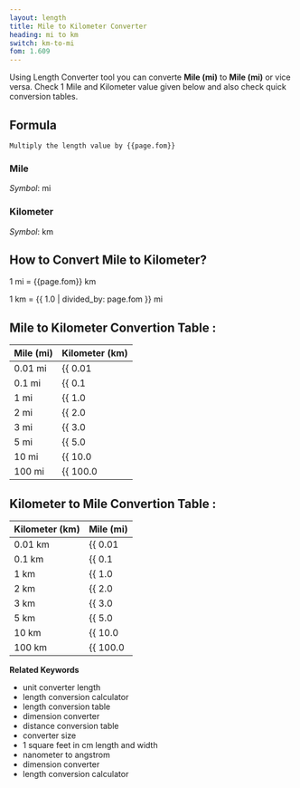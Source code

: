 ```yaml
---
layout: length
title: Mile to Kilometer Converter
heading: mi to km
switch: km-to-mi
fom: 1.609
---
```


Using Length Converter tool you can converte **Mile (mi)** to **Mile (mi)** or vice versa. Check 1 Mile and Kilometer value given below and also check quick conversion tables.

## Formula
`Multiply the length value by {{page.fom}}`

### Mile
*Symbol*: mi

### Kilometer
*Symbol*: km

## How to Convert Mile to Kilometer?
1 mi = {{page.fom}} km

1 km = {{ 1.0 | divided_by: page.fom }} mi

## Mile to Kilometer Convertion Table :

| Mile (mi) | Kilometer (km) |
| ---- | ---- |
| 0.01 mi | {{ 0.01 | times: page.fom | round: 12 }} km |
| 0.1 mi | {{ 0.1 | times: page.fom | round: 12 }} km |
| 1 mi | {{ 1.0 | times: page.fom | round: 12 }} km |
| 2 mi | {{ 2.0 | times: page.fom | round: 12 }} km |
| 3 mi | {{ 3.0 | times: page.fom | round: 12 }} km |
| 5 mi | {{ 5.0 | times: page.fom | round: 12 }} km |
| 10 mi | {{ 10.0 | times: page.fom | round: 12 }} km |
| 100 mi | {{ 100.0 | times: page.fom | round: 12 }} km |

## Kilometer to Mile Convertion Table :

| Kilometer (km) | Mile (mi) |
| ---- | ---- |
| 0.01 km | {{ 0.01 | divided_by: page.fom | round: 12 }} mi |
| 0.1 km | {{ 0.1 | divided_by: page.fom | round: 12 }} mi |
| 1 km | {{ 1.0 | divided_by: page.fom | round: 12 }} mi |
| 2 km | {{ 2.0 | divided_by: page.fom | round: 12 }} mi |
| 3 km | {{ 3.0 | divided_by: page.fom | round: 12 }} mi |
| 5 km | {{ 5.0 | divided_by: page.fom | round: 12 }} mi |
| 10 km | {{ 10.0 | divided_by: page.fom | round: 12 }} mi |
| 100 km | {{ 100.0 | divided_by: page.fom | round: 12 }} mi |

<script>
selectInput[9].selected = true
selectOutput[8].selected = true
</script>

  **Related Keywords**

  <ul class='relatedKeyword'>
    <li>unit converter length</li>
    <li>length conversion calculator</li>
    <li>length conversion table</li>
    <li>dimension converter</li>
    <li>distance conversion table</li>
    <li>converter size</li>
    <li>1 square feet in cm length and width</li>
    <li>nanometer to angstrom</li>
    <li>dimension converter</li>
    <li>length conversion calculator</li>
  </ul>
  
